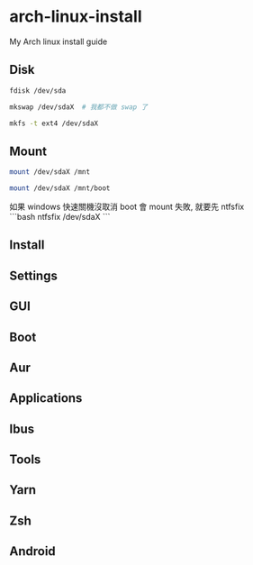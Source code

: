 # arch-linux-install
My Arch linux install guide

## Disk
```bash
fdisk /dev/sda
```
```bash
mkswap /dev/sdaX  # 我都不做 swap 了
```
```bash
mkfs -t ext4 /dev/sdaX
```

## Mount
```bash
mount /dev/sdaX /mnt
```
```bash
mount /dev/sdaX /mnt/boot
```
<aside class="warning">
如果 windows 快速關機沒取消 boot 會 mount 失敗, 就要先 ntfsfix
</aside>
```bash
ntfsfix /dev/sdaX
```



## Install

## Settings

## GUI

## Boot

## Aur

## Applications

## Ibus

## Tools

## Yarn

## Zsh

## Android

